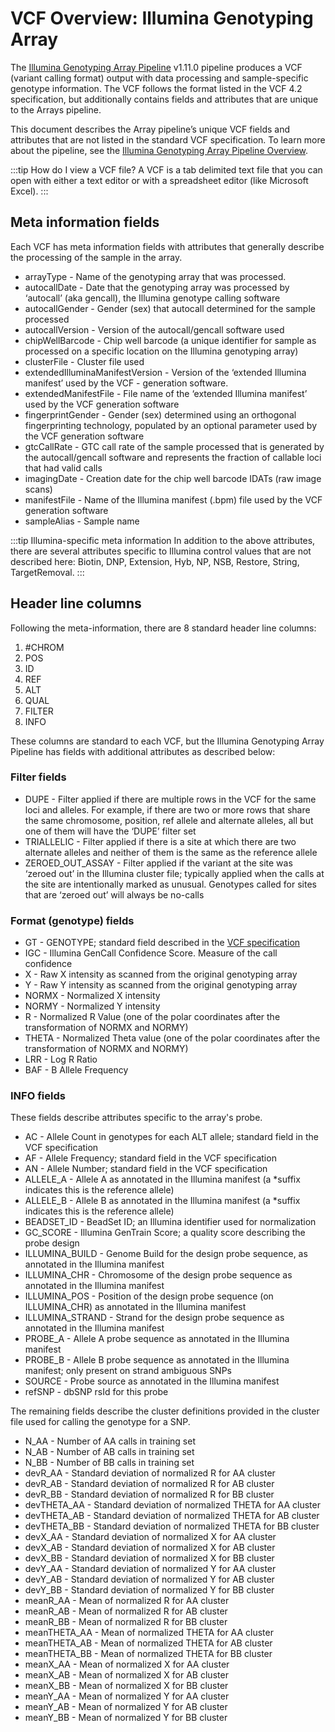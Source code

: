 # VCF Overview: Illumina Genotyping Array 

The [Illumina Genotyping Array Pipeline](https://github.com/broadinstitute/warp/blob/develop/pipelines/broad/genotyping/illumina/IlluminaGenotypingArray.wdl) v1.11.0 pipeline produces a VCF (variant calling format) output with data processing and sample-specific genotype information. The VCF follows the format listed in the VCF 4.2 specification, but additionally contains fields and attributes that are unique to the Arrays pipeline.

This document describes the Array pipeline’s unique VCF fields and attributes that are not listed in the standard VCF specification. To learn more about the pipeline, see the [Illumina Genotyping Array Pipeline Overview](./IlluminaGenotypingArray.documentation.md).


:::tip How do I view a VCF file?
A VCF is a tab delimited text file that you can open with either a text editor or with a spreadsheet editor (like Microsoft Excel). 
:::

## Meta information fields
Each VCF has meta information fields with attributes that generally describe the processing of the sample in the array. 


- arrayType - Name of the genotyping array that was processed.
- autocallDate - Date that the genotyping array was processed by ‘autocall’ (aka gencall), the Illumina genotype calling software
- autocallGender - Gender (sex) that autocall determined for the sample processed
- autocallVersion - Version of the autocall/gencall software used
- chipWellBarcode - Chip well barcode (a unique identifier for sample as processed on a specific location on the Illumina genotyping array)
- clusterFile - Cluster file used
- extendedIlluminaManifestVersion - Version of the ‘extended Illumina manifest’ used by the VCF - generation software.
- extendedManifestFile - File name of the ‘extended Illumina manifest’ used by the VCF generation software
- fingerprintGender - Gender (sex) determined using an orthogonal fingerprinting technology, populated by an optional parameter used by the VCF generation software
- gtcCallRate - GTC call rate of the sample processed that is generated by the autocall/gencall software and represents the fraction of callable loci that had valid calls
- imagingDate - Creation date for the chip well barcode IDATs (raw image scans)
- manifestFile - Name of the Illumina manifest (.bpm) file used by the VCF generation software
- sampleAlias - Sample name

:::tip Illumina-specific meta information
In addition to the above attributes, there are several attributes specific to Illumina control values that are not described here: Biotin, DNP, Extension, Hyb, NP, NSB, Restore, String, TargetRemoval. 
:::

## Header line columns 
Following the meta-information, there are 8 standard header line columns:
1. #CHROM 
2. POS 
3. ID 
4. REF 
5. ALT 
6. QUAL 
7. FILTER 
8. INFO

These columns are standard to each VCF, but the Illumina Genotyping Array Pipeline has fields with additional attributes as described below:

### Filter fields
- DUPE - Filter applied if there are multiple rows in the VCF for the same loci and alleles. For example, if there are two or more rows that share the same chromosome, position, ref allele and alternate alleles, all but one of them will have the ‘DUPE’ filter set
- TRIALLELIC - Filter applied if there is a site at which there are two alternate alleles and neither of them is the same as the reference allele
- ZEROED_OUT_ASSAY - Filter applied if the variant at the site was ‘zeroed out’ in the Illumina cluster file; typically applied when the calls at the site are intentionally marked as unusual. Genotypes called for sites that are ‘zeroed out’ will always be no-calls 

### Format (genotype) fields 
- GT - GENOTYPE; standard field described in the [VCF specification](https://samtools.github.io/hts-specs/VCFv4.2.pdf)
- IGC - Illumina GenCall Confidence Score. Measure of the call confidence
- X - Raw X intensity as scanned from the original genotyping array
- Y - Raw Y intensity as scanned from the original genotyping array
- NORMX - Normalized X intensity
- NORMY - Normalized Y intensity
- R - Normalized R Value (one of the polar coordinates after the transformation of NORMX and NORMY)
- THETA - Normalized Theta value (one of the polar coordinates after the transformation of NORMX and NORMY)
- LRR - Log R Ratio
- BAF - B Allele Frequency

### INFO fields
These fields describe attributes specific to the array's probe. 

- AC - Allele Count in genotypes for each ALT allele; standard field in the VCF specification
- AF - Allele Frequency; standard field in the VCF specification
- AN - Allele Number; standard field in the VCF specification
- ALLELE_A - Allele A as annotated in the Illumina manifest (a *suffix indicates this is the reference allele)
- ALLELE_B - Allele B as annotated in the Illumina manifest (a *suffix indicates this is the reference allele)
- BEADSET_ID - BeadSet ID; an Illumina identifier used for normalization
- GC_SCORE - Illumina GenTrain Score; a quality score describing the probe design
- ILLUMINA_BUILD - Genome Build for the design probe sequence, as annotated in the Illumina manifest
- ILLUMINA_CHR - Chromosome of the design probe sequence as annotated in the Illumina manifest
- ILLUMINA_POS - Position of the design probe sequence (on ILLUMINA_CHR) as annotated in the Illumina manifest
- ILLUMINA_STRAND - Strand for the design probe sequence as annotated in the Illumina manifest
- PROBE_A - Allele A probe sequence as annotated in the Illumina manifest
- PROBE_B - Allele B probe sequence as annotated in the Illumina manifest; only present on strand ambiguous SNPs
- SOURCE - Probe source as annotated in the Illumina manifest
- refSNP - dbSNP rsId for this probe

The remaining fields describe the cluster definitions provided in the cluster file used for calling the genotype for a SNP.

- N_AA - Number of AA calls in training set
- N_AB - Number of AB calls in training set
- N_BB - Number of BB calls in training set
- devR_AA - Standard deviation of normalized R for AA cluster
- devR_AB - Standard deviation of normalized R for AB cluster
- devR_BB - Standard deviation of normalized R for BB cluster
- devTHETA_AA - Standard deviation of normalized THETA for AA cluster
- devTHETA_AB - Standard deviation of normalized THETA for AB cluster
- devTHETA_BB - Standard deviation of normalized THETA for BB cluster
- devX_AA - Standard deviation of normalized X for AA cluster
- devX_AB - Standard deviation of normalized X for AB cluster
- devX_BB - Standard deviation of normalized X for BB cluster
- devY_AA - Standard deviation of normalized Y for AA cluster
- devY_AB - Standard deviation of normalized Y for AB cluster
- devY_BB - Standard deviation of normalized Y for BB cluster
- meanR_AA - Mean of normalized R for AA cluster
- meanR_AB - Mean of normalized R for AB cluster
- meanR_BB - Mean of normalized R for BB cluster
- meanTHETA_AA - Mean of normalized THETA for AA cluster
- meanTHETA_AB - Mean of normalized THETA for AB cluster
- meanTHETA_BB - Mean of normalized THETA for BB cluster
- meanX_AA - Mean of normalized X for AA cluster
- meanX_AB - Mean of normalized X for AB cluster
- meanX_BB - Mean of normalized X for BB cluster
- meanY_AA - Mean of normalized Y for AA cluster
- meanY_AB - Mean of normalized Y for AB cluster
- meanY_BB - Mean of normalized Y for BB cluster
